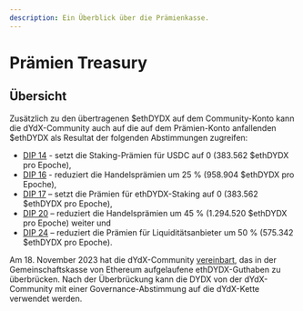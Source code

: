 ```yaml
---
description: Ein Überblick über die Prämienkasse.
---
```


# Prämien Treasury

## Übersicht

Zusätzlich zu den übertragenen $ethDYDX auf dem Community-Konto kann die dYdX-Community auch auf die auf dem Prämien-Konto anfallenden $ethDYDX als Resultat der folgenden Abstimmungen zugreifen:

* [DIP 14](https://dydx.community/dashboard/proposal/7) - setzt die Staking-Prämien für USDC auf 0 (383.562 $ethDYDX pro Epoche),
* [DIP 16](https://dydx.community/dashboard/proposal/8) - reduziert die Handelsprämien um 25 % (958.904 $ethDYDX pro Epoche),
* [DIP 17](https://dydx.community/dashboard/proposal/9) – setzt die Prämien für ethDYDX-Staking auf 0 (383.562 $ethDYDX pro Epoche),
* [DIP 20](https://dydx.community/dashboard/proposal/11) – reduziert die Handelsprämien um 45 % (1.294.520 $ethDYDX pro Epoche) weiter und
* [DIP 24](https://github.com/dydxfoundation/dip/blob/master/content/dips/DIP-24.md) – reduziert die Prämien für Liquiditätsanbieter um 50 % (575.342 $ethDYDX pro Epoche).

Am 18. November 2023 hat die dYdX-Community [vereinbart](https://dydx.community/dashboard/proposal/16), das in der Gemeinschaftskasse von Ethereum aufgelaufene ethDYDX-Guthaben zu überbrücken. Nach der Überbrückung kann die DYDX von der dYdX-Community mit einer Governance-Abstimmung auf die dYdX-Kette verwendet werden.

##
